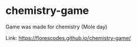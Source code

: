 # chemistry-game
Game was made for chemistry (Mole day)

Link: https://florescodes.github.io/chemistry-game/
